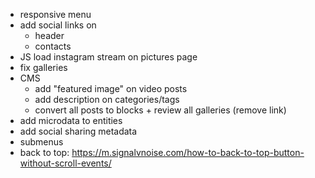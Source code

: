 - responsive menu
- add social links on
  - header
  - contacts
- JS load instagram stream on pictures page
- fix galleries
- CMS
  - add "featured image" on video posts
  - add description on categories/tags
  - convert all posts to blocks + review all galleries (remove link)
- add microdata to entities
- add social sharing metadata
- submenus
- back to top: https://m.signalvnoise.com/how-to-back-to-top-button-without-scroll-events/
